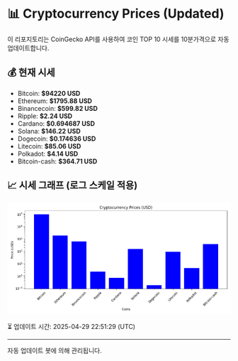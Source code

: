 
# 📊 Cryptocurrency Prices (Updated)

이 리포지토리는 CoinGecko API를 사용하여 코인 TOP 10 시세를 10분가격으로 자동 업데이트합니다.

## 💰 현재 시세
- Bitcoin: **$94220 USD**
- Ethereum: **$1795.88 USD**
- Binancecoin: **$599.82 USD**
- Ripple: **$2.24 USD**
- Cardano: **$0.694687 USD**
- Solana: **$146.22 USD**
- Dogecoin: **$0.174636 USD**
- Litecoin: **$85.06 USD**
- Polkadot: **$4.14 USD**
- Bitcoin-cash: **$364.71 USD**

## 📈 시세 그래프 (로그 스케일 적용)
![Crypto Prices](crypto_prices.png)

⏳ 업데이트 시간: 2025-04-29 22:51:29 (UTC)

---
자동 업데이트 봇에 의해 관리됩니다.
